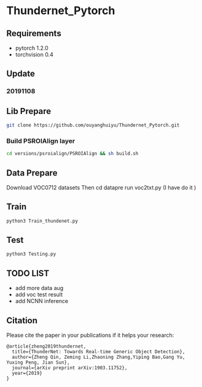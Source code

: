 # Thundernet_Pytorch

## Requirements
* pytorch 1.2.0
* torchvision 0.4


## Update 
### 20191108

## Lib Prepare 
```sh
git clone https://github.com/ouyanghuiyu/Thundernet_Pytorch.git
```
### Build PSROIAlign layer
```sh
cd versions/psroialign/PSROIAlign && sh build.sh 
 ```   
## Data Prepare 
Download VOC0712 datasets 
Then cd datapre run  voc2txt.py (I have do it )


## Train
```sh
python3 Train_thundenet.py
```

## Test
```sh
python3 Testing.py
```


## TODO LIST

 - add more data aug
 - add voc test result
 - add NCNN inference

## Citation
Please cite the paper in your publications if it helps your research:
```
@article{zheng2019thundernet,
  title={ThunderNet: Towards Real-time Generic Object Detection},
  author={Zheng Qin, Zeming Li,Zhaoning Zhang,Yiping Bao,Gang Yu, Yuxing Peng, Jian Sun},
  journal={arXiv preprint arXiv:1903.11752},
  year={2019}
}
```





